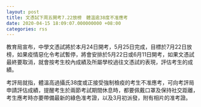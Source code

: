 ```yaml
---
layout: post
title: 文憑試下周五開考7.22放榜　體溫逾38度不准應考
date: 2020-04-15 18:09:07.000000000 +08:00
categories: rss
---
```


教育局宣布，中學文憑試將於本月24日開考，5月25日完成，目標於7月22日放榜，如果疫情惡化令考試暫停，將會安排於5月22日或6月11日開考，如果文憑試最終要取消，就會按考生校內成績及所屬學校過往文憑試的表現，評估考生的成績。

考評局就指，體溫高過攝氏38度或正接受強制檢疫的考生不准應考，可向考評局申請評估成績，提醒考生於兩節考試期間休息時，都要佩戴口罩及保持社交距離，考生應考時亦要帶備最新的綠色准考證，以及3月初派發，附有相片的准考證。
